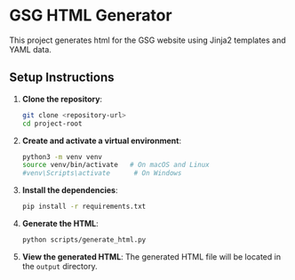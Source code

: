 # GSG HTML Generator

This project generates html for the GSG website using Jinja2 templates and YAML data.

## Setup Instructions

1. **Clone the repository**:

    ```sh
    git clone <repository-url>
    cd project-root
    ```

2. **Create and activate a virtual environment**:

    ```sh
    python3 -m venv venv
    source venv/bin/activate   # On macOS and Linux
    #venv\Scripts\activate      # On Windows
    ```

3. **Install the dependencies**:

    ```sh
    pip install -r requirements.txt
    ```

4. **Generate the HTML**:

    ```sh
    python scripts/generate_html.py
    ```

5. **View the generated HTML**:
    The generated HTML file will be located in the `output` directory.
